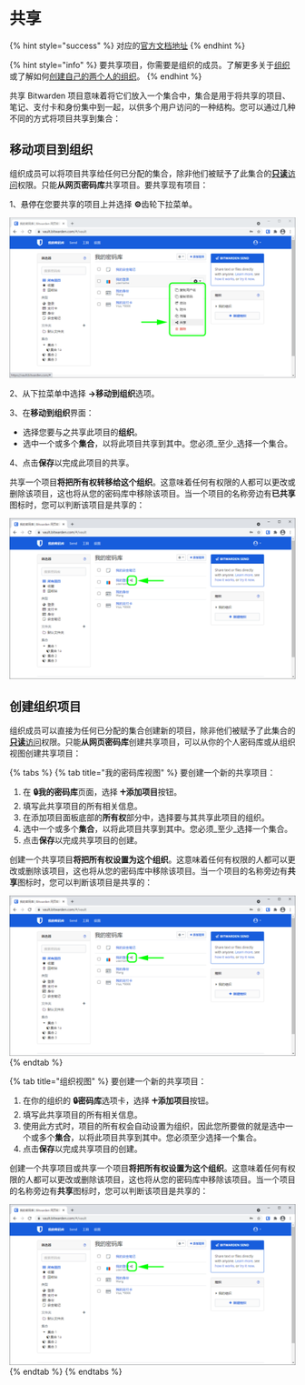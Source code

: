 # 共享

{% hint style="success" %}
对应的[官方文档地址](https://bitwarden.com/help/article/share-to-a-collection/)
{% endhint %}

{% hint style="info" %}
要共享项目，你需要是组织的成员。了解更多关于[组织](organizations.md)或了解如何[创建自己的两个人的组织](../getting-started/getting-started-organizations.md)。
{% endhint %}

共享 Bitwarden 项目意味着将它们放入一个集合中，集合是用于将共享的项目、笔记、支付卡和身份集中到一起，以供多个用户访问的一种结构。您可以通过几种不同的方式将项目共享到集合：

## 移动项目到组织 <a href="#move-an-item-to-an-organization" id="move-an-item-to-an-organization"></a>

组织成员可以将项目共享给任何已分配的集合，除非他们被赋予了此集合的[**只读**访问](user-types-and-access-control.md)权限。只能**从网页密码库**共享项目。要共享现有项目：

1、悬停在您要共享的项目上并选择 **⚙️**齿轮下拉菜单。

![选择齿轮下拉菜单](../.gitbook/assets/share-from-vault-overlay.png)

2、从下拉菜单中选择 **→移动到组织**选项。

3、在**移动到组织**界面：

* 选择您要与之共享此项目的**组织**。
* 选中一个或多个**集合**，以将此项目共享到其中。您必须_至少_选择一个集合。

4、点击**保存**以完成此项目的共享。

共享一个项目**将把所有权转移给这个组织**。这意味着任何有权限的人都可以更改或删除该项目，这也将从您的密码库中移除该项目。当一个项目的名称旁边有**已共享**图标时，您可以判断该项目是共享的：

![已共享项目图标](../.gitbook/assets/collection-shared-item.png)

## 创建组织项目 <a href="#create-an-organization-item" id="create-an-organization-item"></a>

组织成员可以直接为任何已分配的集合创建新的项目，除非他们被赋予了此集合的[**只读**访问](user-types-and-access-control.md)权限。只能**从网页密码库**创建共享项目，可以从你的个人密码库或从组织视图创建共享项目：

{% tabs %}
{% tab title="我的密码库视图" %}
要创建一个新的共享项目：

1. 在 **🔒我的密码库**页面，选择 **🞤添加项目**按钮。
2. 填写此共享项目的所有相关信息。
3. 在添加项目面板底部的**所有权**部分中，选择要与其共享此项目的组织。
4. 选中一个或多个**集合**，以将此项目共享到其中。您必须_至少_选择一个集合。
5. 点击**保存**以完成共享项目的创建。

创建一个共享项目**将把所有权设置为这个组织**。这意味着任何有权限的人都可以更改或删除该项目，这也将从您的密码库中移除该项目。当一个项目的名称旁边有**共享**图标时，您可以判断该项目是共享的：

![已共享项目图标](../.gitbook/assets/collection-shared-item.png)
{% endtab %}

{% tab title="组织视图" %}
要创建一个新的共享项目：

1. 在你的组织的 **🔒密码库**选项卡，选择 **🞤添加项目**按钮。
2. 填写此共享项目的所有相关信息。
3. 使用此方式时，项目的所有权会自动设置为组织，因此您所要做的就是选中一个或多个**集合**，以将此项目共享到其中。您必须至少选择一个集合。
4. 点击**保存**以完成共享项目的创建。

创建一个共享项目或共享一个项目**将把所有权设置为这个组织**。这意味着任何有权限的人都可以更改或删除该项目，这也将从您的密码库中移除该项目。当一个项目的名称旁边有**共享**图标时，您可以判断该项目是共享的：

![已共享项目图标](../.gitbook/assets/collection-shared-item.png)
{% endtab %}
{% endtabs %}
